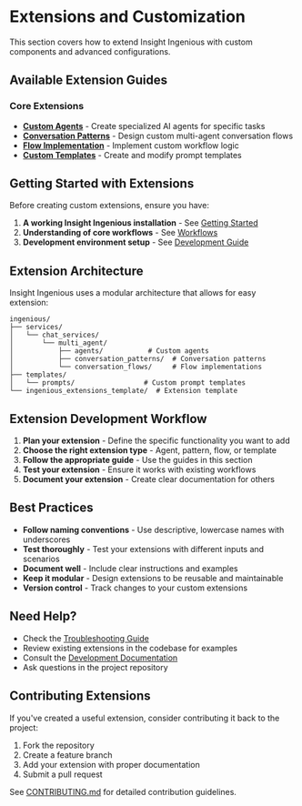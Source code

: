 # Extensions and Customization

This section covers how to extend Insight Ingenious with custom components and advanced configurations.

## Available Extension Guides

### Core Extensions
- **[Custom Agents](./custom-agents.md)** - Create specialized AI agents for specific tasks
- **[Conversation Patterns](./conversation-patterns.md)** - Design custom multi-agent conversation flows
- **[Flow Implementation](./flow-implementation.md)** - Implement custom workflow logic
- **[Custom Templates](./custom-templates.md)** - Create and modify prompt templates

## Getting Started with Extensions

Before creating custom extensions, ensure you have:

1. **A working Insight Ingenious installation** - See [Getting Started](../getting-started/README.md)
2. **Understanding of core workflows** - See [Workflows](../workflows/README.md)
3. **Development environment setup** - See [Development Guide](../development/README.md)

## Extension Architecture

Insight Ingenious uses a modular architecture that allows for easy extension:

```
ingenious/
├── services/
│   └── chat_services/
│       └── multi_agent/
│           ├── agents/           # Custom agents
│           ├── conversation_patterns/  # Conversation patterns
│           └── conversation_flows/     # Flow implementations
├── templates/
│   └── prompts/                 # Custom prompt templates
└── ingenious_extensions_template/  # Extension template
```

## Extension Development Workflow

1. **Plan your extension** - Define the specific functionality you want to add
2. **Choose the right extension type** - Agent, pattern, flow, or template
3. **Follow the appropriate guide** - Use the guides in this section
4. **Test your extension** - Ensure it works with existing workflows
5. **Document your extension** - Create clear documentation for others

## Best Practices

- **Follow naming conventions** - Use descriptive, lowercase names with underscores
- **Test thoroughly** - Test your extensions with different inputs and scenarios
- **Document well** - Include clear instructions and examples
- **Keep it modular** - Design extensions to be reusable and maintainable
- **Version control** - Track changes to your custom extensions

## Need Help?

- Check the [Troubleshooting Guide](../getting-started/troubleshooting.md)
- Review existing extensions in the codebase for examples
- Consult the [Development Documentation](../development/README.md)
- Ask questions in the project repository

## Contributing Extensions

If you've created a useful extension, consider contributing it back to the project:

1. Fork the repository
2. Create a feature branch
3. Add your extension with proper documentation
4. Submit a pull request

See [CONTRIBUTING.md](../../CONTRIBUTING.md) for detailed contribution guidelines.
